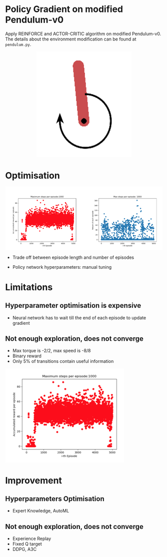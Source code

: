 # Policy Gradient on modified Pendulum-v0

Apply REINFORCE and ACTOR-CRITIC algorithm on modified Pendulum-v0. The details about the environment modification can be found at `pendulum.py`.
  
<div align=center><img src="imgs/02.png"/></div>

# Optimisation

<img align="middle" src="imgs/01.png" alt="">

* Trade off between episode length and number of episodes

* Policy network hyperparameters: manual tuning


# Limitations

## Hyperparameter optimisation is expensive
* Neural network has to wait till the end of each episode to update gradient

## Not enough exploration, does not converge
* Max torque is -2/2, max speed is -8/8
* Binary reward
* Only 5% of transitions contain useful information

<img align="middle" src="imgs/03.png" alt="">


# Improvement

## Hyperparameters Optimisation
* Expert Knowledge, AutoML

## Not enough exploration, does not converge
* Experience Replay
* Fixed Q target
* DDPG, A3C




